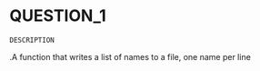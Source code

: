 # QUESTION_1

 ``DESCRIPTION``

 .A function that writes a list of names to a file, one name per line